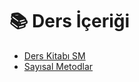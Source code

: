 # 📚 Ders İçeriği

<!--Index-->

- [Ders Kitabı SM](./Ders%20Kitab%C4%B1%20SM.pdf)
- [Sayısal Metodlar](./Say%C4%B1sal%20Metodlar.pdf)

<!--Index-->
